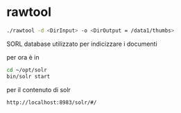 # rawtool

```bash
./rawtool -d <DirInput> -o <DirOutput = /data1/thumbs>
```

SORL database utilizzato per indicizzare i documenti

per ora è in

```bash
cd ~/opt/solr
bin/solr start
```

per il contenuto di solr

```
http://localhost:8983/solr/#/
```


